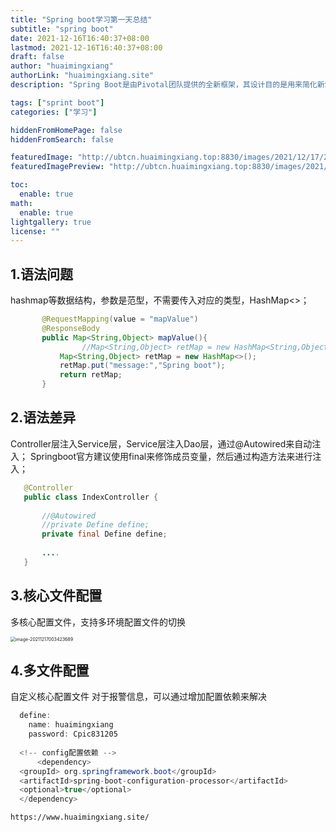 ```yaml
---
title: "Spring boot学习第一天总结"
subtitle: "spring boot"
date: 2021-12-16T16:40:37+08:00
lastmod: 2021-12-16T16:40:37+08:00
draft: false
author: "huaimingxiang"
authorLink: "huaimingxiang.site"
description: "Spring Boot是由Pivotal团队提供的全新框架，其设计目的是用来简化新Spring应用的初始搭建以及开发过程。"

tags: ["sprint boot"]
categories: ["学习"]

hiddenFromHomePage: false
hiddenFromSearch: false

featuredImage: "http://ubtcn.huaimingxiang.top:8830/images/2021/12/17/202112170030817.png"
featuredImagePreview: "http://ubtcn.huaimingxiang.top:8830/images/2021/12/17/202112170030817.png"

toc:
  enable: true
math:
  enable: true
lightgallery: true
license: ""
---
```


<!--more-->


## 1.语法问题

   hashmap等数据结构，参数是范型，不需要传入对应的类型，HashMap<>；

``` java
       @RequestMapping(value = "mapValue")
       @ResponseBody
       public Map<String,Object> mapValue(){
   				//Map<String,Object> retMap = new HashMap<String,Object>();
           Map<String,Object> retMap = new HashMap<>();
           retMap.put("message:","Spring boot");
           return retMap;
       }
```

## 2.语法差异
   Controller层注入Service层，Service层注入Dao层，通过@Autowired来自动注入；
   Springboot官方建议使用final来修饰成员变量，然后通过构造方法来进行注入；
    

 ``` java
    @Controller
    public class IndexController {
    
        //@Autowired 
        //private Define define;
        private final Define define;
    
      	....
    }
 ```

## 3.核心文件配置

多核心配置文件，支持多环境配置文件的切换

<img src="http://ubtcn.huaimingxiang.top:8830/images/2021/12/17/202112170035123.png" alt="image-20211217003423689" style="zoom:50%;" />



## 4.多文件配置

自定义核心配置文件
       对于报警信息，可以通过增加配置依赖来解决

  ``` java
    define:
      name: huaimingxiang
      password: Cpic831205
    
	<!-- config配置依赖 -->
		<dependency>
    <groupId> org.springframework.boot</groupId>
    <artifactId>spring-boot-configuration-processor</artifactId>
    <optional>true</optional>
	</dependency>
  ```


    https://www.huaimingxiang.site/


